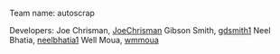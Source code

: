 Team name: autoscrap

Developers:
Joe Chrisman, [JoeChrisman](https://github.com/JoeChrisman)
Gibson Smith, [gdsmith1](https://github.com/gdsmith1)
Neel Bhatia, [neelbhatia1](https://github.com/neelbhatia1)
Well Moua, [wmmoua](https://github.com/wmmoua)
